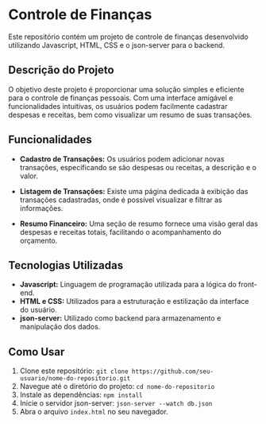 # Controle de Finanças

Este repositório contém um projeto de controle de finanças desenvolvido utilizando Javascript, HTML, CSS e o json-server para o backend.

## Descrição do Projeto

O objetivo deste projeto é proporcionar uma solução simples e eficiente para o controle de finanças pessoais. Com uma interface amigável e funcionalidades intuitivas, os usuários podem facilmente cadastrar despesas e receitas, bem como visualizar um resumo de suas transações.

## Funcionalidades

- **Cadastro de Transações:** Os usuários podem adicionar novas transações, especificando se são despesas ou receitas, a descrição e o valor.

- **Listagem de Transações:** Existe uma página dedicada à exibição das transações cadastradas, onde é possível visualizar e filtrar as informações.

- **Resumo Financeiro:** Uma seção de resumo fornece uma visão geral das despesas e receitas totais, facilitando o acompanhamento do orçamento.

## Tecnologias Utilizadas

- **Javascript:** Linguagem de programação utilizada para a lógica do front-end.
- **HTML e CSS:** Utilizados para a estruturação e estilização da interface do usuário.
- **json-server:** Utilizado como backend para armazenamento e manipulação dos dados.

## Como Usar

1. Clone este repositório: `git clone https://github.com/seu-usuario/nome-do-repositorio.git`
2. Navegue até o diretório do projeto: `cd nome-do-repositorio`
3. Instale as dependências: `npm install`
4. Inicie o servidor json-server: `json-server --watch db.json`
5. Abra o arquivo `index.html` no seu navegador.
